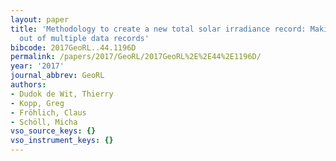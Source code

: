 ```yaml
---
layout: paper
title: 'Methodology to create a new total solar irradiance record: Making a composite
  out of multiple data records'
bibcode: 2017GeoRL..44.1196D
permalink: /papers/2017/GeoRL/2017GeoRL%2E%2E44%2E1196D/
year: '2017'
journal_abbrev: GeoRL
authors:
- Dudok de Wit, Thierry
- Kopp, Greg
- Fröhlich, Claus
- Schöll, Micha
vso_source_keys: {}
vso_instrument_keys: {}
---
```

